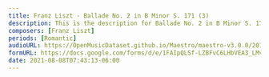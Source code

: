 ```yaml
---
title: Franz Liszt - Ballade No. 2 in B Minor S. 171 (3)
description: This is the description for Ballade No. 2 in B Minor S. 171 by Franz Liszt
composers: [Franz Liszt]
periods: [Romantic]
audioURL: https://OpenMusicDataset.github.io/Maestro/maestro-v3.0.0/2014/MIDI-UNPROCESSED_21-22_R1_2014_MID--AUDIO_22_R1_2014_wav--2.midi
formURL: https://docs.google.com/forms/d/e/1FAIpQLSf-LZBFvC6LHbVEA3_LMvYGyAX9EFrzCJWYitZdyu3-8gkC8Q/viewform
date: 2021-08-08T07:43:13-06:00
---
```

